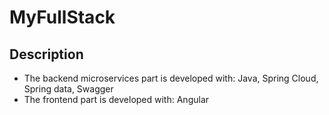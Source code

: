 # MyFullStack

## Description
 - The backend microservices part is developed with: Java, Spring Cloud, Spring data, Swagger
 - The frontend part is developed with: Angular

